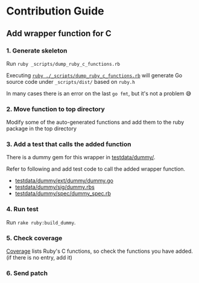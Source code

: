 # Contribution Guide
## Add wrapper function for C
### 1. Generate skeleton
Run `ruby _scripts/dump_ruby_c_functions.rb`

Executing [`ruby ./_scripts/dump_ruby_c_functions.rb`](./_scripts/dump_ruby_c_functions.rb) will generate Go source code under `_scripts/dist/` based on `ruby.h`

In many cases there is an error on the last `go fmt`, but it's not a problem :sweat_smile:

### 2. Move function to top directory
Modify some of the auto-generated functions and add them to the ruby package in the top directory

### 3. Add a test that calls the added function
There is a dummy gem for this wrapper in [testdata/dummy/](testdata/dummy/).

Refer to following and add test code to call the added wrapper function.

* [testdata/dummy/ext/dummy/dummy.go](testdata/dummy/ext/dummy/dummy.go)
* [testdata/dummy/sig/dummy.rbs](testdata/dummy/sig/dummy.rbs)
* [testdata/dummy/spec/dummy_spec.rb](testdata/dummy/spec/dummy_spec.rb)

### 4. Run test
Run `rake ruby:build_dummy`.

### 5. Check coverage
[Coverage](README.md#coverage) lists Ruby's C functions, so check the functions you have added. (if there is no entry, add it)

### 6. Send patch
